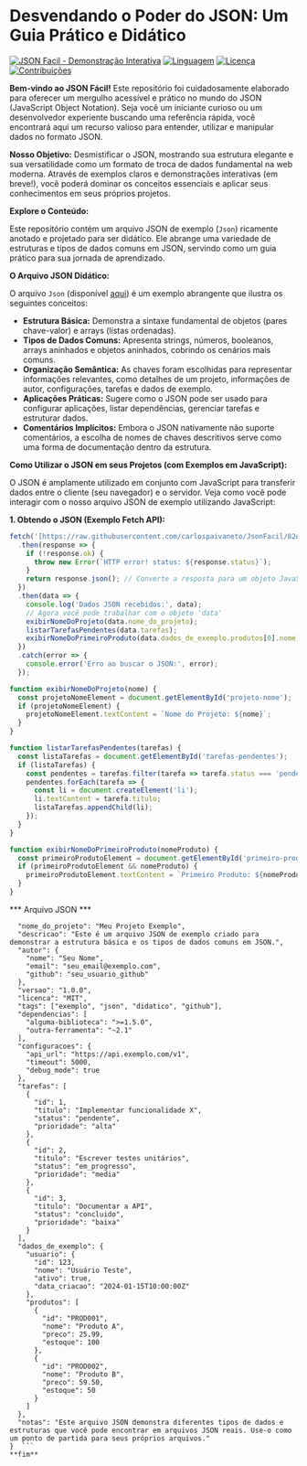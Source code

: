 # Desvendando o Poder do JSON: Um Guia Prático e Didático

[![JSON Facil - Demonstração Interativa](https://img.shields.io/badge/JSON%20Facil-Demonstra%C3%A7%C3%A3o%20Interativa-blue)](https://carlospaivaneto.github.io/JsonFacil/)
[![Linguagem](https://img.shields.io/badge/Linguagem-JSON-yellow)](https://www.json.org/json-pt.html)
[![Licença](https://img.shields.io/badge/Licen%C3%A7a-MIT-green)](https://opensource.org/licenses/MIT)
[![Contribuições](https://img.shields.io/badge/Contribui%C3%A7%C3%B5es-Bem--vindas-brightgreen)](https://github.com/carlospaivaneto/JsonFacil/blob/main/CONTRIBUTING.md)

**Bem-vindo ao JSON Fácil!** Este repositório foi cuidadosamente elaborado para oferecer um mergulho acessível e prático no mundo do JSON (JavaScript Object Notation). Seja você um iniciante curioso ou um desenvolvedor experiente buscando uma referência rápida, você encontrará aqui um recurso valioso para entender, utilizar e manipular dados no formato JSON.

**Nosso Objetivo:** Desmistificar o JSON, mostrando sua estrutura elegante e sua versatilidade como um formato de troca de dados fundamental na web moderna. Através de exemplos claros e demonstrações interativas (em breve!), você poderá dominar os conceitos essenciais e aplicar seus conhecimentos em seus próprios projetos.

**Explore o Conteúdo:**

Este repositório contém um arquivo JSON de exemplo (`Json`) ricamente anotado e projetado para ser didático. Ele abrange uma variedade de estruturas e tipos de dados comuns em JSON, servindo como um guia prático para sua jornada de aprendizado.

**O Arquivo JSON Didático:**

O arquivo `Json` (disponível [aqui](https://raw.githubusercontent.com/carlospaivaneto/JsonFacil/82de7aeea2537180dd25d5180fc03e7a86058f52/Json)) é um exemplo abrangente que ilustra os seguintes conceitos:

* **Estrutura Básica:** Demonstra a sintaxe fundamental de objetos (pares chave-valor) e arrays (listas ordenadas).
* **Tipos de Dados Comuns:** Apresenta strings, números, booleanos, arrays aninhados e objetos aninhados, cobrindo os cenários mais comuns.
* **Organização Semântica:** As chaves foram escolhidas para representar informações relevantes, como detalhes de um projeto, informações de autor, configurações, tarefas e dados de exemplo.
* **Aplicações Práticas:** Sugere como o JSON pode ser usado para configurar aplicações, listar dependências, gerenciar tarefas e estruturar dados.
* **Comentários Implícitos:** Embora o JSON nativamente não suporte comentários, a escolha de nomes de chaves descritivos serve como uma forma de documentação dentro da estrutura.

**Como Utilizar o JSON em seus Projetos (com Exemplos em JavaScript):**

O JSON é amplamente utilizado em conjunto com JavaScript para transferir dados entre o cliente (seu navegador) e o servidor. Veja como você pode interagir com o nosso arquivo JSON de exemplo utilizando JavaScript:

**1. Obtendo o JSON (Exemplo Fetch API):**

```javascript
fetch('[https://raw.githubusercontent.com/carlospaivaneto/JsonFacil/82de7aeea2537180dd25d5180fc03e7a86058f52/Json](https://raw.githubusercontent.com/carlospaivaneto/JsonFacil/82de7aeea2537180dd25d5180fc03e7a86058f52/Json)')
  .then(response => {
    if (!response.ok) {
      throw new Error(`HTTP error! status: ${response.status}`);
    }
    return response.json(); // Converte a resposta para um objeto JavaScript
  })
  .then(data => {
    console.log('Dados JSON recebidos:', data);
    // Agora você pode trabalhar com o objeto 'data'
    exibirNomeDoProjeto(data.nome_do_projeto);
    listarTarefasPendentes(data.tarefas);
    exibirNomeDoPrimeiroProduto(data.dados_de_exemplo.produtos[0].nome);
  })
  .catch(error => {
    console.error('Erro ao buscar o JSON:', error);
  });

function exibirNomeDoProjeto(nome) {
  const projetoNomeElement = document.getElementById('projeto-nome');
  if (projetoNomeElement) {
    projetoNomeElement.textContent = `Nome do Projeto: ${nome}`;
  }
}

function listarTarefasPendentes(tarefas) {
  const listaTarefas = document.getElementById('tarefas-pendentes');
  if (listaTarefas) {
    const pendentes = tarefas.filter(tarefa => tarefa.status === 'pendente');
    pendentes.forEach(tarefa => {
      const li = document.createElement('li');
      li.textContent = tarefa.titulo;
      listaTarefas.appendChild(li);
    });
  }
}

function exibirNomeDoPrimeiroProduto(nomeProduto) {
  const primeiroProdutoElement = document.getElementById('primeiro-produto');
  if (primeiroProdutoElement && nomeProduto) {
    primeiroProdutoElement.textContent = `Primeiro Produto: ${nomeProduto}`;
  }
}
```

*** Arquivo JSON ***
``` {
  "nome_do_projeto": "Meu Projeto Exemplo",
  "descricao": "Este é um arquivo JSON de exemplo criado para demonstrar a estrutura básica e os tipos de dados comuns em JSON.",
  "autor": {
    "nome": "Seu Nome",
    "email": "seu_email@exemplo.com",
    "github": "seu_usuario_github"
  },
  "versao": "1.0.0",
  "licenca": "MIT",
  "tags": ["exemplo", "json", "didatico", "github"],
  "dependencias": [
    "alguma-biblioteca": ">=1.5.0",
    "outra-ferramenta": "~2.1"
  ],
  "configuracoes": {
    "api_url": "https://api.exemplo.com/v1",
    "timeout": 5000,
    "debug_mode": true
  },
  "tarefas": [
    {
      "id": 1,
      "titulo": "Implementar funcionalidade X",
      "status": "pendente",
      "prioridade": "alta"
    },
    {
      "id": 2,
      "titulo": "Escrever testes unitários",
      "status": "em_progresso",
      "prioridade": "media"
    },
    {
      "id": 3,
      "titulo": "Documentar a API",
      "status": "concluido",
      "prioridade": "baixa"
    }
  ],
  "dados_de_exemplo": {
    "usuario": {
      "id": 123,
      "nome": "Usuário Teste",
      "ativo": true,
      "data_criacao": "2024-01-15T10:00:00Z"
    },
    "produtos": [
      {
        "id": "PROD001",
        "nome": "Produto A",
        "preco": 25.99,
        "estoque": 100
      },
      {
        "id": "PROD002",
        "nome": "Produto B",
        "preco": 59.50,
        "estoque": 50
      }
    ]
  },
  "notas": "Este arquivo JSON demonstra diferentes tipos de dados e estruturas que você pode encontrar em arquivos JSON reais. Use-o como um ponto de partida para seus próprios arquivos."
}  ```
**fim**

